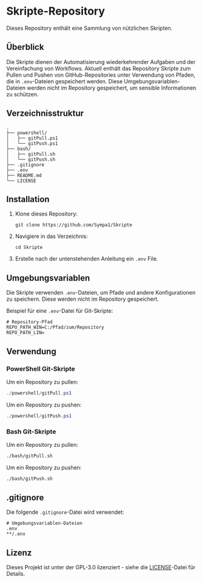 # Skripte-Repository

Dieses Repository enthält eine Sammlung von nützlichen Skripten.

## Überblick

Die Skripte dienen der Automatisierung wiederkehrender Aufgaben und der Vereinfachung von Workflows. Aktuell enthält das Repository Skripte zum Pullen und Pushen von GitHub-Repositories unter Verwendung von Pfaden, die in `.env`-Dateien gespeichert werden. Diese Umgebungsvariablen-Dateien werden nicht im Repository gespeichert, um sensible Informationen zu schützen.

## Verzeichnisstruktur

```
.
├── powershell/
│   ├── gitPull.ps1
│   └── gitPush.ps1
├── bash/
│   ├── gitPull.sh
│   └── gitPush.sh
├── .gitignore
├── .env
├── README.md
└── LICENSE
```

## Installation

1. Klone dieses Repository:
   ```
   git clone https://github.com/Sympa1/Skripte
   ```

2. Navigiere in das Verzeichnis:
   ```
   cd Skripte
   ```

3. Erstelle nach der untenstehenden Anleitung ein `.env` File.

## Umgebungsvariablen

Die Skripte verwenden `.env`-Dateien, um Pfade und andere Konfigurationen zu speichern. Diese werden nicht im Repository gespeichert.

Beispiel für eine `.env`-Datei für Git-Skripte:
```
# Repository-Pfad
REPO_PATH_WIN=C:/Pfad/zum/Repository
REPO_PATH_LIN=
```

## Verwendung

### PowerShell Git-Skripte

Um ein Repository zu pullen:
```powershell
./powershell/gitPull.ps1
```

Um ein Repository zu pushen:
```powershell
./powershell/gitPush.ps1
```

### Bash Git-Skripte

Um ein Repository zu pullen:
```bash
./bash/gitPull.sh
```

Um ein Repository zu pushen:
```bash
./bash/gitPush.sh
```
## .gitignore

Die folgende `.gitignore`-Datei wird verwendet:

```
# Umgebungsvariablen-Dateien
.env
**/.env
```

## Lizenz

Dieses Projekt ist unter der GPL-3.0 lizenziert - siehe die [LICENSE](LICENSE)-Datei für Details.